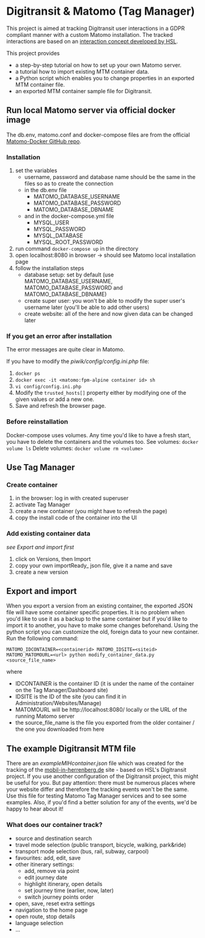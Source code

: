 # Digitransit & Matomo (Tag Manager)

This project is aimed at tracking Digitransit user interactions in a GDPR compliant 
manner with a custom Matomo installation. The tracked interactions are based on an 
[interaction concept developed by HSL](https://docs.google.com/spreadsheets/d/1kSf225cstroNrUkPvj5cn4zrWHnMWrtUUdveKLW8zbQ/edit#gid=0).

This project provides 
* a step-by-step tutorial on how to set up your own Matomo server.
* a tutorial how to import existing MTM container data.
* a Python script which enables you to change properties in an exported MTM container file.
* an exported MTM container sample file for Digitransit.

## Run local Matomo server via official docker image

The db.env, matomo.conf and docker-compose files are from the official [Matomo-Docker GitHub repo](https://github.com/matomo-org/docker/tree/master/.examples/nginx).

### Installation
1. set the variables
    * username, password and database name should be the same in the files so as to create the connection  
    * in the db.env file
        * MATOMO_DATABASE_USERNAME
        * MATOMO_DATABASE_PASSWORD
        * MATOMO_DATABASE_DBNAME
    * and in the docker-compose.yml file
        * MYSQL_USER
        * MYSQL_PASSWORD
        * MYSQL_DATABASE
        * MYSQL_ROOT_PASSWORD
2. run command `docker-compose up` in the directory
3. open localhost:8080 in browser -> should see Matomo local installation page
4. follow the installation steps
    * database setup: set by default (use MATOMO_DATABASE_USERNAME, MATOMO_DATABASE_PASSWORD and MATOMO_DATABASE_DBNAME)
    * create super user: you won't be able to modify the super user's username later (you'll be able to add other users)
    * create website: all of the here and now given data can be changed later

### If you get an error after installation
The error messages are quite clear in Matomo.

If you have to modify the _piwik/config/config.ini.php_ file:
1. `docker ps`
2. `docker exec -it <matomo:fpm-alpine container id> sh`
3. `vi config/config.ini.php`
4. Modify the `trusted_hosts[]` property either by modifying one of the given values or add a new one.
5. Save and refresh the browser page.

### Before reinstallation
Docker-compose uses volumes. Any time you'd like to have a fresh start, you have to delete the containers and the volumes too.
See volumes: `docker volume ls`
Delete volumes: `docker volume rm <volume>`

## Use Tag Manager
### Create container
1. in the browser: log in with created superuser
2. activate Tag Manager
3. create a new container (you might have to refresh the page)
4. copy the install code of the container into the UI

### Add existing container data
_see Export and import first_ 
1. click on Versions, then Import
2. copy your own importReady_ json file, give it a name and save
3. create a new version

## Export and import
When you export a version from an existing container, the exported JSON file will have some container specific properties. It is no problem when you'd like to use it as a backup to the same container but if you'd like to import it to another, you have to make some changes beforehand.
Using the python script you can customize the old, foreign data to your new container. Run the following command:
```
MATOMO_IDCONTAINER=<containerid> MATOMO_IDSITE=<siteid> MATOMO_MATOMOURL=<url> python modify_container_data.py <source_file_name>
```
where
* IDCONTAINER is the container ID (it is under the name of the container on the Tag Manager/Dashboard site)
* IDSITE is the ID of the site (you can find it in Administration/Websites/Manage)
* MATOMOURL will be http://localhost:8080/ locally or the URL of the running Matomo server
* the source_file_name is the file you exported from the older container / the one you downloaded from here

## The example Digitransit MTM file
There are an _exampleMIHcontainer.json_ file which was created for the tracking of the 
[mobil-in-herrenberg.de](https://mobil-in-herrenberg.de) site - based on HSL's Digitransit project.
If you use another configuration of the Digitransit project, this might be useful for you. But pay attention:
there must be numerous places where your website differ and therefore the tracking events won't be the same.
Use this file for testing Matomo Tag Manager services and to see some examples.
Also, if you'd find a better solution for any of the events, we'd be happy to hear about it!

### What does our container track?
* source and destination search
* travel mode selection (public transport, bicycle, walking, park&ride)
* transport mode selection (bus, rail, subway, carpool)
* favourites: add, edit, save
* other itinerary settings:
    * add, remove via point
    * edit journey date
    * highlight itinerary, open details
    * set journey time (earlier, now, later)
    * switch journey points order
* open, save, reset extra settings
* navigation to the home page
* open route, stop details
* language selection
* ...
